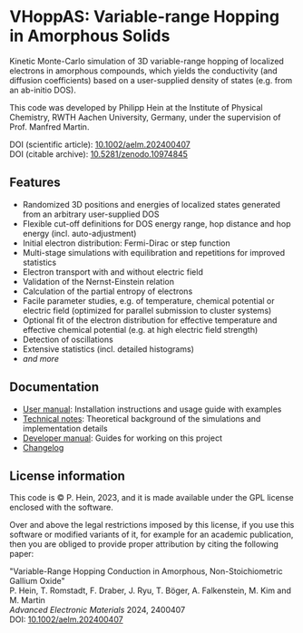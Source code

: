 # VHoppAS: Variable-range Hopping in Amorphous Solids
Kinetic Monte-Carlo simulation of 3D variable-range hopping of localized electrons in amorphous compounds, which yields the conductivity (and diffusion coefficients) based on a user-supplied density of states (e.g. from an ab-initio DOS).

This code was developed by Philipp Hein at the Institute of Physical Chemistry, RWTH Aachen University, Germany, under the supervision of Prof. Manfred Martin.

DOI (scientific article): [10.1002/aelm.202400407](https://doi.org/10.1002/aelm.202400407)  
DOI (citable archive): [10.5281/zenodo.10974845](https://doi.org/10.5281/zenodo.10974845)

## Features
- Randomized 3D positions and energies of localized states generated from an arbitrary user-supplied DOS
- Flexible cut-off definitions for DOS energy range, hop distance and hop energy (incl. auto-adjustment)
- Initial electron distribution: Fermi-Dirac or step function
- Multi-stage simulations with equilibration and repetitions for improved statistics
- Electron transport with and without electric field
- Validation of the Nernst-Einstein relation
- Calculation of the partial entropy of electrons
- Facile parameter studies, e.g. of temperature, chemical potential or electric field (optimized for parallel submission to cluster systems)
- Optional fit of the electron distribution for effective temperature and effective chemical potential (e.g. at high electric field strength)
- Detection of oscillations
- Extensive statistics (incl. detailed histograms)
- _and more_

## Documentation
- [User manual](USER_MANUAL.md): Installation instructions and usage guide with examples
- [Technical notes](TECHNICAL_NOTES.md): Theoretical background of the simulations and implementation details
- [Developer manual](DEV_MANUAL.md): Guides for working on this project
- [Changelog](CHANGELOG.md)

## License information
This code is &copy; P. Hein, 2023, and it is made available under the GPL license enclosed with the software.

Over and above the legal restrictions imposed by this license, if you use this software or modified variants of it, for example for an academic publication, then you are obliged to provide proper attribution by citing the following paper:

"Variable-Range Hopping Conduction in Amorphous, Non-Stoichiometric Gallium Oxide"  
P. Hein, T. Romstadt, F. Draber, J. Ryu, T. Böger, A. Falkenstein, M. Kim and M. Martin  
_Advanced Electronic Materials_ 2024, 2400407  
DOI: [10.1002/aelm.202400407](https://doi.org/10.1002/aelm.202400407)  
